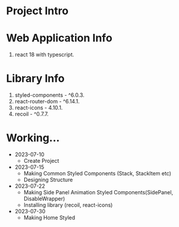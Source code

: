 # Project Intro

# Web Application Info
1. react 18 with typescript.

# Library Info
1. styled-components - ^6.0.3.
2. react-router-dom - ^6.14.1.
3. react-icons - 4.10.1.
4. recoil - ^0.7.7.

# Working...
+ 2023-07-10
  + Create Project  
+ 2023-07-15
  + Making Common Styled Components (Stack, StackItem etc)
  + Designing Structure
+ 2023-07-22
  + Making Side Panel Animation Styled Components(SidePanel, DisableWrapper)
  + Installing library (recoil, react-icons)
+ 2023-07-30
  + Making Home Styled 